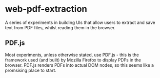 # web-pdf-extraction

A series of experiments in building UIs that allow users to extract and save text from PDF files, whilst reading them in the browser.

## PDF.js

Most experiments, unless otherwise stated, use PDF.js - this is the framework used (and built) by Mozilla Firefox to display PDFs in the browser. PDF.js renders PDFs into actual DOM nodes, so this seems like a promsising place to start.

